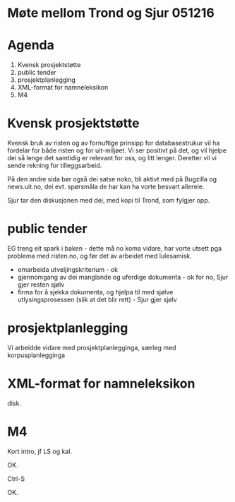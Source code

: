 # Møte mellom Trond og Sjur 051216

# Agenda

1. Kvensk prosjektstøtte
1. public tender
1. prosjektplanlegging
1. XML-format for namneleksikon
1. M4

#  Kvensk prosjektstøtte

Kvensk bruk av risten og av fornuftige prinsipp for databasestrukur vil ha
fordelar for både risten og for uit-miljøet. Vi ser positivt på det, og 
vil hjelpe dei så lenge det samtidig er relevant for oss, og litt lenger.
Deretter vil vi sende rekning for tilleggsarbeid. 

På den andre sida bør også dei satse noko, bli aktivt med på Bugzilla og 
news.uit.no, dei evt. spørsmåla de har kan ha vorte besvart allereie.

Sjur tar den diskusjonen med dei, med kopi til Trond, som fylgjer opp.

#  public tender

EG treng eit spark i baken - dette må no koma vidare, har vorte utsett pga 
problema med risten.no, og før det av arbeidet med lulesamisk.

* omarbeida utveljingskriterium - ok
* gjennomgang av dei manglande og uferdige dokumenta - ok for no, Sjur gjer resten sjølv
* firma for å sjekka dokumenta, og hjelpa til med sjølve utlysingsprosessen
  (slik at det blir rett) - Sjur gjer sjølv

#  prosjektplanlegging

Vi arbeidde vidare med prosjektplanlegginga, særleg med korpusplanlegginga

#  XML-format for namneleksikon

disk.

#  M4

Kort intro, jf LS og kal.

OK.

Ctrl-S

OK.
